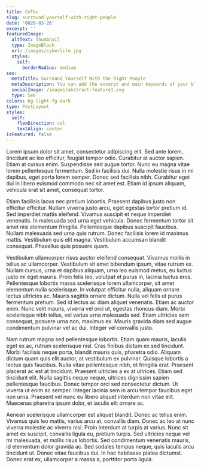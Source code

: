 ```yaml
---
title: CmTec
slug: surround-yourself-with-right-people
date: '0020-03-26'
excerpt: ''
featuredImage:
  altText: Thumbnail
  type: ImageBlock
  url: /images/cyberlife.jpg
  styles:
    self:
      borderRadius: medium
seo:
  metaTitle: Surround Yourself With the Right People
  metaDescription: You can add the excerpt and main keywords of your blog post here.
  socialImage: /images/abstract-feature1.svg
  type: Seo
colors: bg-light-fg-dark
type: PostLayout
styles:
  self:
    flexDirection: col
    textAlign: center
isFeatured: false
---
```


Lorem ipsum dolor sit amet, consectetur adipiscing elit. Sed ante lorem, tincidunt ac leo efficitur, feugiat tempor odio. Curabitur at auctor sapien. Etiam at cursus enim. Suspendisse sed augue tortor. Nunc eu magna vitae lorem pellentesque fermentum. Sed in facilisis dui. Nulla molestie risus in mi dapibus, eget porta lorem semper. Donec sed facilisis nibh. Curabitur eget dui in libero euismod commodo nec sit amet est. Etiam id ipsum aliquam, vehicula erat sit amet, consequat tortor.

Etiam facilisis lacus nec pretium lobortis. Praesent dapibus justo non efficitur efficitur. Nullam viverra justo arcu, eget egestas tortor pretium id. Sed imperdiet mattis eleifend. Vivamus suscipit et neque imperdiet venenatis. In malesuada sed urna eget vehicula. Donec fermentum tortor sit amet nisl elementum fringilla. Pellentesque dapibus suscipit faucibus. Nullam malesuada sed urna quis rutrum. Donec facilisis lorem id maximus mattis. Vestibulum quis elit magna. Vestibulum accumsan blandit consequat. Phasellus quis posuere quam.

Vestibulum ullamcorper risus auctor eleifend consequat. Vivamus mollis in tellus ac ullamcorper. Vestibulum sit amet bibendum ipsum, vitae rutrum ex. Nullam cursus, urna et dapibus aliquam, urna leo euismod metus, eu luctus justo mi eget mauris. Proin felis leo, volutpat et purus in, lacinia luctus eros. Pellentesque lobortis massa scelerisque lorem ullamcorper, sit amet elementum nulla scelerisque. In volutpat efficitur nulla, aliquam ornare lectus ultricies ac. Mauris sagittis ornare dictum. Nulla vel felis ut purus fermentum pretium. Sed id lectus ac diam aliquet venenatis. Etiam ac auctor enim. Nunc velit mauris, viverra vel orci ut, egestas rhoncus diam. Morbi scelerisque nibh tellus, vel varius urna malesuada sed. Etiam ultricies sem consequat, posuere urna non, maximus ex. Mauris gravida diam sed augue condimentum pulvinar vel ac dui. Integer vel convallis justo.

Nam rutrum magna sed pellentesque lobortis. Etiam quam mauris, iaculis eget ex ac, rutrum scelerisque nisl. Cras finibus dictum ex sed tincidunt. Morbi facilisis neque porta, blandit mauris quis, pharetra odio. Aliquam dictum quam quis elit auctor, at vestibulum ex pulvinar. Quisque lobortis a lectus quis faucibus. Nulla vitae pellentesque nibh, et fringilla erat. Praesent placerat ac est at tincidunt. Praesent ultricies a ex at ultrices. Etiam sed tincidunt elit. Nulla sagittis neque neque, ultrices dignissim sapien pellentesque faucibus. Donec tempor orci sed consectetur dictum. Ut viverra ut enim ac semper. Integer lacinia sem in arcu tempor faucibus eget non urna. Praesent vel nunc eu libero aliquet interdum non vitae elit. Maecenas pharetra ipsum dolor, et iaculis elit ornare ac.

Aenean scelerisque ullamcorper est aliquet blandit. Donec ac tellus enim. Vivamus quis leo mattis, varius arcu at, convallis diam. Donec ac leo at nunc viverra molestie ac viverra nisi. Proin interdum at turpis at varius. Nunc sit amet ex suscipit, convallis ligula eu, pretium turpis. Sed ultricies neque vel mi malesuada, et mollis risus lobortis. Sed condimentum venenatis mauris, id elementum dolor gravida ac. Sed sodales tempus neque, quis iaculis arcu tincidunt ut. Donec vitae faucibus dui. In hac habitasse platea dictumst. Donec erat ex, ullamcorper a massa a, porttitor porta ligula.
